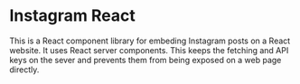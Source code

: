 # Instagram React

This is a React component library for embeding Instagram posts on a React website. It uses React server components. This keeps the fetching and API keys on the sever and prevents them from being exposed on a web page directly.
